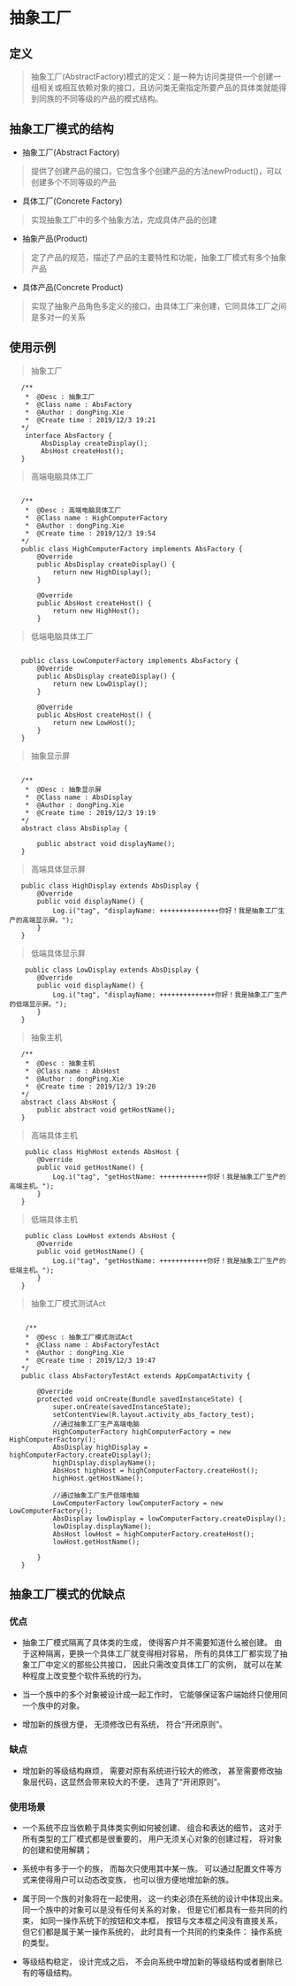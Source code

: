 # 抽象工厂
## 定义
 > 抽象工厂(AbstractFactory)模式的定义：是一种为访问类提供一个创建一组相关或相互依赖对象的接口，且访问类无需指定所要产品的具体类就能得到同族的不同等级的产品的模式结构。

## 抽象工厂模式的结构
 - 抽象工厂(Abstract Factory)
 > 提供了创建产品的接口，它包含多个创建产品的方法newProduct()，可以创建多个不同等级的产品

 - 具体工厂(Concrete Factory)
 > 实现抽象工厂中的多个抽象方法，完成具体产品的创建

 - 抽象产品(Product)
 > 定了产品的规范，描述了产品的主要特性和功能，抽象工厂模式有多个抽象产品

 - 具体产品(Concrete Product)
 > 实现了抽象产品角色多定义的接口，由具体工厂来创建，它同具体工厂之间是多对一的关系

## 使用示例

 > 抽象工厂
 
 ```
	/**
	 *  @Desc : 抽象工厂
	 *  @Class name : AbsFactory
	 *  @Author : dongPing.Xie
	 *  @Create time : 2019/12/3 19:21
	*/
	 interface AbsFactory {
	     AbsDisplay createDisplay();
	     AbsHost createHost();
	}
 ```

 > 高端电脑具体工厂
 
 ```

	/**
	 *  @Desc : 高端电脑具体工厂
	 *  @Class name : HighComputerFactory
	 *  @Author : dongPing.Xie
	 *  @Create time : 2019/12/3 19:54
	*/
	public class HighComputerFactory implements AbsFactory {
	    @Override
	    public AbsDisplay createDisplay() {
	        return new HighDisplay();
	    }
	
	    @Override
	    public AbsHost createHost() {
	        return new HighHost();
	    }
 ```

 > 低端电脑具体工厂

 ```

	public class LowComputerFactory implements AbsFactory {
	    @Override
	    public AbsDisplay createDisplay() {
	        return new LowDisplay();
	    }
	
	    @Override
	    public AbsHost createHost() {
	        return new LowHost();
	    }
	}

 ```

 > 抽象显示屏

 ```

	/**
	 *  @Desc : 抽象显示屏
	 *  @Class name : AbsDisplay
	 *  @Author : dongPing.Xie
	 *  @Create time : 2019/12/3 19:19
	*/
	abstract class AbsDisplay {
	
	    public abstract void displayName();
	}
 ```

 > 高端具体显示屏

 ```
	public class HighDisplay extends AbsDisplay {
	    @Override
	    public void displayName() {
	        Log.i("tag", "displayName: +++++++++++++++你好！我是抽象工厂生产的高端显示屏。");
	    }
	}	
 ```

 > 低端具体显示屏

 ```
	 public class LowDisplay extends AbsDisplay {
	    @Override
	    public void displayName() {
	        Log.i("tag", "displayName: ++++++++++++++你好！我是抽象工厂生产的低端显示屏。");
	    }
	}
 ```

 > 抽象主机

 ```
	/**
	 *  @Desc : 抽象主机
	 *  @Class name : AbsHost
	 *  @Author : dongPing.Xie
	 *  @Create time : 2019/12/3 19:20
	*/
	abstract class AbsHost {
	    public abstract void getHostName();
	}
 ```

 > 高端具体主机

 ```
	 public class HighHost extends AbsHost {
	    @Override
	    public void getHostName() {
	        Log.i("tag", "getHostName: ++++++++++++你好！我是抽象工厂生产的高端主机。");
	    }
	}
 ```

 > 低端具体主机

 ```
	 public class LowHost extends AbsHost {
	    @Override
	    public void getHostName() {
	        Log.i("tag", "getHostName: ++++++++++++你好！我是抽象工厂生产的低端主机。");
	    }
	}
 ```

 > 抽象工厂模式测试Act
 
 ```

	 /**
	 *  @Desc : 抽象工厂模式测试Act
	 *  @Class name : AbsFactoryTestAct
	 *  @Author : dongPing.Xie
	 *  @Create time : 2019/12/3 19:47
	*/
	public class AbsFactoryTestAct extends AppCompatActivity {
	
	    @Override
	    protected void onCreate(Bundle savedInstanceState) {
	        super.onCreate(savedInstanceState);
	        setContentView(R.layout.activity_abs_factory_test);
	        //通过抽象工厂生产高端电脑
	        HighComputerFactory highComputerFactory = new HighComputerFactory();
	        AbsDisplay highDisplay = highComputerFactory.createDisplay();
	        highDisplay.displayName();
	        AbsHost highHost = highComputerFactory.createHost();
	        highHost.getHostName();
	
	        //通过抽象工厂生产低端电脑
	        LowComputerFactory lowComputerFactory = new LowComputerFactory();
	        AbsDisplay lowDisplay = lowComputerFactory.createDisplay();
	        lowDisplay.displayName();
	        AbsHost lowHost = highComputerFactory.createHost();
	        lowHost.getHostName();
	
	    }
	}
 ```

## 抽象工厂模式的优缺点
 
### 优点

 - 抽象工厂模式隔离了具体类的生成， 使得客户并不需要知道什么被创建。 由于这种隔离，更换一个具体工厂就变得相对容易， 所有的具体工厂都实现了抽象工厂中定义的那些公共接口， 因此只需改变具体工厂的实例， 就可以在某种程度上改变整个软件系统的行为。

 - 当一个族中的多个对象被设计成一起工作时， 它能够保证客户端始终只使用同一个族中的对象。

 - 增加新的族很方便， 无须修改已有系统， 符合“开闭原则”。

### 缺点

 - 增加新的等级结构麻烦， 需要对原有系统进行较大的修改， 甚至需要修改抽象层代码，这显然会带来较大的不便， 违背了“开闭原则”。
 

### 使用场景

 - 一个系统不应当依赖于具体类实例如何被创建、 组合和表达的细节， 这对于所有类型的工厂模式都是很重要的， 用户无须关心对象的创建过程， 将对象的创建和使用解耦；

 - 系统中有多于一个的族， 而每次只使用其中某一族。 可以通过配置文件等方式来使得用户可以动态改变族， 也可以很方便地增加新的族。

 - 属于同一个族的对象将在一起使用， 这一约束必须在系统的设计中体现出来。 同一个族中的对象可以是没有任何关系的对象， 但是它们都具有一些共同的约束， 如同一操作系统下的按钮和文本框， 按钮与文本框之间没有直接关系， 但它们都是属于某一操作系统的， 此时具有一个共同的约束条件： 操作系统的类型。

 - 等级结构稳定， 设计完成之后， 不会向系统中增加新的等级结构或者删除已有的等级结构。
